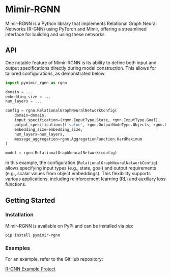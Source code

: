 # Mimir-RGNN

Mimir-RGNN is a Python library that implements Relational Graph Neural Networks (R-GNN) using PyTorch and Mimir, offering a streamlined interface for building and using these networks.

## API

One notable feature of Mimir-RGNN is its ability to define both input and output specifications directly during model construction.
This allows for tailored configurations, as demonstrated below:

```python
import pymimir_rgnn as rgnn

domain = ...
embedding_size = ...
num_layers = ...

config = rgnn.RelationalGraphNeuralNetworkConfig(
    domain=domain,
    input_specification=(rgnn.InputType.State, rgnn.InputType.Goal),
    output_specification=[('value', rgnn.OutputNodeType.Objects, rgnn.OutputValueType.Scalar)],
    embedding_size=embedding_size,
    num_layers=num_layers,
    message_aggregation=rgnn.AggregationFunction.HardMaximum
)

model = rgnn.RelationalGraphNeuralNetwork(config)
```

In this example, the configuration (`RelationalGraphNeuralNetworkConfig`) allows specifying input types (e.g., state, goal) and output requirements (e.g., scalar values from object embeddings).
This flexibility supports various applications, including reinforcement learning (RL) and auxiliary loss functions.

## Getting Started

### Installation

Mimir-RGNN is available on PyPi and can be installed via pip:

```console
pip install pymimir-rgnn
```

### Examples

For an example, refer to the GitHub repository:

[R-GNN Example Project](https://github.com/simon-stahlberg/relational-neural-network-python/)
